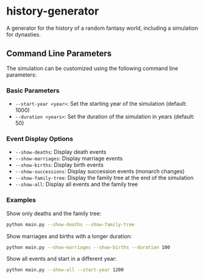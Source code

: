 # history-generator
A generator for the history of a random fantasy world, including a simulation for dynasties.

## Command Line Parameters

The simulation can be customized using the following command line parameters:

### Basic Parameters
- `--start-year <year>`: Set the starting year of the simulation (default: 1000)
- `--duration <years>`: Set the duration of the simulation in years (default: 50)

### Event Display Options
- `--show-deaths`: Display death events
- `--show-marriages`: Display marriage events
- `--show-births`: Display birth events
- `--show-successions`: Display succession events (monarch changes)
- `--show-family-tree`: Display the family tree at the end of the simulation
- `--show-all`: Display all events and the family tree

### Examples

Show only deaths and the family tree:
```bash
python main.py --show-deaths --show-family-tree
```

Show marriages and births with a longer duration:
```bash
python main.py --show-marriages --show-births --duration 100
```

Show all events and start in a different year:
```bash
python main.py --show-all --start-year 1200
```
